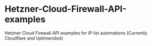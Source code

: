# Hetzner-Cloud-Firewall-API-examples
 Hetzner Cloud Firewall API examples for IP list automations (Currently Cloudflare and Uptimerobot) 
